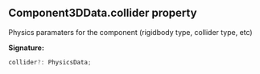 
## Component3DData.collider property

Physics paramaters for the component (rigidbody type, collider type, etc)

**Signature:**

```typescript
collider?: PhysicsData;
```
